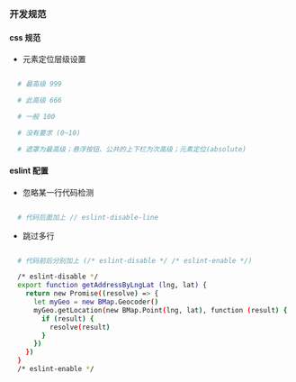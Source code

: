 <!--
 * @Author: wangshengxian
 * @Date: 2020-11-04 16:34:07
 * @LastEditors: wangshengxian
 * @LastEditTime: 2020-11-18 15:00:43
 * @Desc: 开发规范文档
-->

### 开发规范

#### css 规范

- 元素定位层级设置

```bash

  # 最高级 999

  # 此高级 666

  # 一般 100

  # 没有要求 (0~10)

  # 遮罩为最高级；悬浮按钮、公共的上下栏为次高级；元素定位(absolute)

```

#### eslint 配置

- 忽略某一行代码检测

```bash

  # 代码后面加上 // eslint-disable-line

```

- 跳过多行

```bash

  # 代码前后分别加上 (/* eslint-disable */ /* eslint-enable */)

  /* eslint-disable */
  export function getAddressByLngLat (lng, lat) {
    return new Promise((resolve) => {
      let myGeo = new BMap.Geocoder()
      myGeo.getLocation(new BMap.Point(lng, lat), function (result) {
        if (result) {
          resolve(result)
        }
      })
    })
  }
  /* eslint-enable */

```
